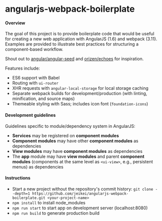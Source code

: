 # angularjs-webpack-boilerplate
#### Overview
The goal of this project is to provide boilerplate code that would be useful for creating a new web application with AngularJS (1.6) and webpack (3.11). Examples are provided to illustrate best practices for structuring a component-based workflow. 

Shout out to [angular/angular-seed](https://github.com/angular/angular-seed) and [orizen/echoes](https://github.com/orizens/echoes) for inspiration. 

Features include:
- ES6 support with Babel
- Routing with `ui-router`
- XHR requests with `angular-local-storage` for local storage caching
- Separate webpack builds for development/production (with linting, minification, and source maps)
- Themeable styling with Sass; includes icon font (`foundation-icons`)

#### Development guidelines
Guidelines specific to module/dependency system in AngularJS:
- **Services** may be registered on **component modules**
- **Component modules** may have other **component modules** as dependencies
- **View modules** may have **component modules** as dependencies
- The **app** module may have **view modules** and parent **component modules** (components at the same level as `<ui-view>`, e.g., persistent menus) as dependencies

#### Instructions

- Start a new project without the repository's commit history:
`git clone --depth=1 https://github.com/jeikei/angularjs-webpack-boilerplate.git <your-project-name>`
- `npm install` to install node_modules
- `npm run start` to start app on development server (localhost:8080)
- `npm run build` to generate production build
